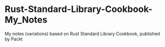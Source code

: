 # Rust-Standard-Library-Cookbook-My_Notes
My notes (variations) based on Rust Standard Library Cookbook, published by Packt
